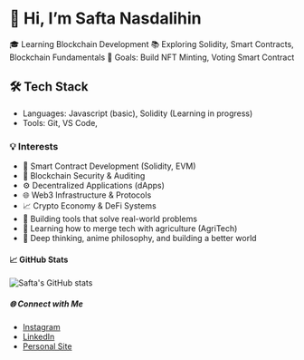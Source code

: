 # 👋 Hi, I’m Safta Nasdalihin

🎓 Learning Blockchain Development
📚 Exploring Solidity, Smart Contracts, Blockchain Fundamentals 
🎯 Goals: Build NFT Minting, Voting Smart Contract  

## 🛠️ Tech Stack
- Languages: Javascript (basic), Solidity (Learning in progress)
- Tools: Git, VS Code,  

### 💡 Interests
- 🧠 Smart Contract Development (Solidity, EVM)
- 🔐 Blockchain Security & Auditing
- ⚙️ Decentralized Applications (dApps)
- 🌐 Web3 Infrastructure & Protocols
- 📈 Crypto Economy & DeFi Systems
- 🌟 Building tools that solve real-world problems
- 🧩 Learning how to merge tech with agriculture (AgriTech)
- 🧘 Deep thinking, anime philosophy, and building a better world

#### 📈 GitHub Stats
![Safta's GitHub stats](https://github-readme-stats.vercel.app/api?username=nasdthestudent&show_icons=true&theme=radical)

##### 🌐 Connect with Me
- [Instagram](https://instagram.com/safta_nas) 
- [LinkedIn](https://linkedin.com/in/saftanasdalihin)  
- [Personal Site](https://saftanasdalihin.netlify.app)
